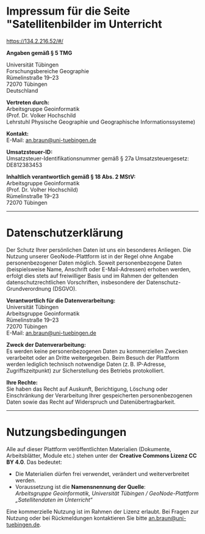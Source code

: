 # Impressum für die Seite "Satellitenbilder im Unterricht
https://134.2.216.52/#/

**Angaben gemäß § 5 TMG**

Universität Tübingen  
Forschungsbereiche Geographie  
Rümelinstraße 19–23  
72070 Tübingen  
Deutschland

**Vertreten durch:**  
Arbeitsgruppe Geoinformatik  
(Prof. Dr. Volker Hochschild  
Lehrstuhl Physische Geographie und Geographische Informationssysteme)

**Kontakt:**  
E-Mail: [an.braun@uni-tuebingen.de](mailto:an.braun@uni-tuebingen.de)

**Umsatzsteuer-ID:**  
Umsatzsteuer-Identifikationsnummer gemäß § 27a Umsatzsteuergesetz: DE812383453

**Inhaltlich verantwortlich gemäß § 18 Abs. 2 MStV:**  
Arbeitsgruppe Geoinformatik  
(Prof. Dr. Volher Hochschild)  
Rümelinstraße 19–23  
72070 Tübingen

---

# Datenschutzerklärung

Der Schutz Ihrer persönlichen Daten ist uns ein besonderes Anliegen. Die Nutzung unserer GeoNode-Plattform ist in der Regel ohne Angabe personenbezogener Daten möglich. Soweit personenbezogene Daten (beispielsweise Name, Anschrift oder E-Mail-Adressen) erhoben werden, erfolgt dies stets auf freiwilliger Basis und im Rahmen der geltenden datenschutzrechtlichen Vorschriften, insbesondere der Datenschutz-Grundverordnung (DSGVO).

**Verantwortlich für die Datenverarbeitung:**  
Universität Tübingen  
Arbeitsgruppe Geoinformatik  
Rümelinstraße 19–23  
72070 Tübingen  
E-Mail: [an.braun@uni-tuebingen.de](mailto:an.braun@uni-tuebingen.de)

**Zweck der Datenverarbeitung:**  
Es werden keine personenbezogenen Daten zu kommerziellen Zwecken verarbeitet oder an Dritte weitergegeben. Beim Besuch der Plattform werden lediglich technisch notwendige Daten (z. B. IP-Adresse, Zugriffszeitpunkt) zur Sicherstellung des Betriebs protokolliert.

**Ihre Rechte:**  
Sie haben das Recht auf Auskunft, Berichtigung, Löschung oder Einschränkung der Verarbeitung Ihrer gespeicherten personenbezogenen Daten sowie das Recht auf Widerspruch und Datenübertragbarkeit.

---

# Nutzungsbedingungen

Alle auf dieser Plattform veröffentlichten Materialien (Dokumente, Arbeitsblätter, Module etc.) stehen unter der **Creative Commons Lizenz CC BY 4.0**. Das bedeutet:

- Die Materialien dürfen frei verwendet, verändert und weiterverbreitet werden.
- Voraussetzung ist die **Namensnennung der Quelle**:  
  *Arbeitsgruppe Geoinformatik, Universität Tübingen / GeoNode-Plattform „Satellitendaten im Unterricht“*

Eine kommerzielle Nutzung ist im Rahmen der Lizenz erlaubt. Bei Fragen zur Nutzung oder bei Rückmeldungen kontaktieren Sie bitte [an.braun@uni-tuebingen.de](mailto:an.braun@uni-tuebingen.de).
